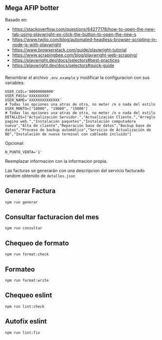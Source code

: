 ## Mega AFIP botter

Basado en:

- https://stackoverflow.com/questions/64277178/how-to-open-the-new-tab-using-playwright-ex-click-the-button-to-open-the-new-s
- https://www.twilio.com/blog/automated-headless-browser-scripting-in-node-js-with-playwright
- https://www.browserstack.com/guide/playwright-tutorial
- https://www.scrapingbee.com/blog/playwright-web-scraping/
- https://playwright.dev/docs/selectors#best-practices
- https://playwright.dev/docs/selectors#quick-guide

###

Renombrar el archivo `.env.example` y modificar la configuracion con sus variables:

```
USER_CUIL='00000000000'
USER_PASS='XXXXXXXXX'
USER_NAME='XXXXXXXXXXXXXX'
# Todas las opciones una atras de otra, no meter /n o nada del estilo
USER_MONTO=["18000", "19000", "15000"]
# Todas las opciones una atras de otra, no meter /n o nada del estilo
DETALLES=["Actualización Servidor.","Actualización Cliente.","Arreglo pagina web.","Instalación paquetes","Instalación computadora nueva","Alta de cliente","Reparación base de datos","Backup base de datos","Proceso de backup automático","Servicio de Actualización de BD","Instalación de nueva terminal con cableado incluido"]
```

Opcional:

```
N_PUNTO_VENTA='1'
```

Reemplazar informacion con la informacion propia.

Las facturas se generarán con una descripcion del servicio facturado random obtenido de `detalles.json`

## Generar Factura

```
npm run generar
```

## Consultar facturacion del mes

```
npm run consultar
```

## Chequeo de formato

```
npm run format:check
```

## Formateo

```
npm run format:write
```

## Chequeo eslint

```
npm run lint:check
```

## Autofix eslint

```
npm run lint:fix
```
